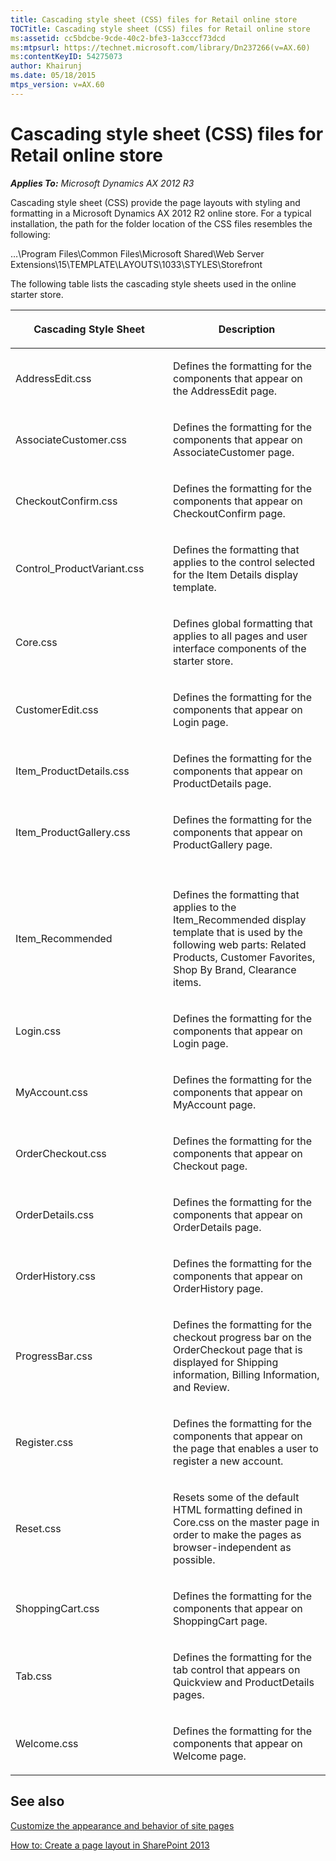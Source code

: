 ```yaml
---
title: Cascading style sheet (CSS) files for Retail online store
TOCTitle: Cascading style sheet (CSS) files for Retail online store
ms:assetid: cc5bdcbe-9cde-40c2-bfe3-1a3cccf73dcd
ms:mtpsurl: https://technet.microsoft.com/library/Dn237266(v=AX.60)
ms:contentKeyID: 54275073
author: Khairunj
ms.date: 05/18/2015
mtps_version: v=AX.60
---
```


# Cascading style sheet (CSS) files for Retail online store 


_**Applies To:** Microsoft Dynamics AX 2012 R3_

Cascading style sheet (CSS) provide the page layouts with styling and formatting in a Microsoft Dynamics AX 2012 R2 online store. For a typical installation, the path for the folder location of the CSS files resembles the following:

…\\Program Files\\Common Files\\Microsoft Shared\\Web Server Extensions\\15\\TEMPLATE\\LAYOUTS\\1033\\STYLES\\Storefront

The following table lists the cascading style sheets used in the online starter store.

<table>
<colgroup>
<col style="width: 50%" />
<col style="width: 50%" />
</colgroup>
<thead>
<tr class="header">
<th><p>Cascading Style Sheet</p></th>
<th><p>Description</p></th>
</tr>
</thead>
<tbody>
<tr class="odd">
<td><p>AddressEdit.css</p></td>
<td><p>Defines the formatting for the components that appear on the AddressEdit page.</p></td>
</tr>
<tr class="even">
<td><p>AssociateCustomer.css</p></td>
<td><p>Defines the formatting for the components that appear on AssociateCustomer page.</p></td>
</tr>
<tr class="odd">
<td><p>CheckoutConfirm.css</p></td>
<td><p>Defines the formatting for the components that appear on CheckoutConfirm page.</p></td>
</tr>
<tr class="even">
<td><p>Control_ProductVariant.css</p></td>
<td><p>Defines the formatting that applies to the control selected for the Item Details display template.</p></td>
</tr>
<tr class="odd">
<td><p>Core.css</p></td>
<td><p>Defines global formatting that applies to all pages and user interface components of the starter store.</p></td>
</tr>
<tr class="even">
<td><p>CustomerEdit.css</p></td>
<td><p>Defines the formatting for the components that appear on Login page.</p></td>
</tr>
<tr class="odd">
<td><p>Item_ProductDetails.css</p></td>
<td><p>Defines the formatting for the components that appear on ProductDetails page.</p></td>
</tr>
<tr class="even">
<td><p>Item_ProductGallery.css</p></td>
<td><p>Defines the formatting for the components that appear on ProductGallery page.</p></td>
</tr>
<tr class="odd">
<td><p></p></td>
<td><p></p></td>
</tr>
<tr class="even">
<td><p>Item_Recommended</p></td>
<td><p>Defines the formatting that applies to the Item_Recommended display template that is used by the following web parts: Related Products, Customer Favorites, Shop By Brand, Clearance items.</p></td>
</tr>
<tr class="odd">
<td><p>Login.css</p></td>
<td><p>Defines the formatting for the components that appear on Login page.</p></td>
</tr>
<tr class="even">
<td><p>MyAccount.css</p></td>
<td><p>Defines the formatting for the components that appear on MyAccount page.</p></td>
</tr>
<tr class="odd">
<td><p>OrderCheckout.css</p></td>
<td><p>Defines the formatting for the components that appear on Checkout page.</p></td>
</tr>
<tr class="even">
<td><p>OrderDetails.css</p></td>
<td><p>Defines the formatting for the components that appear on OrderDetails page.</p></td>
</tr>
<tr class="odd">
<td><p>OrderHistory.css</p></td>
<td><p>Defines the formatting for the components that appear on OrderHistory page.</p></td>
</tr>
<tr class="even">
<td><p>ProgressBar.css</p></td>
<td><p>Defines the formatting for the checkout progress bar on the OrderCheckout page that is displayed for Shipping information, Billing Information, and Review.</p></td>
</tr>
<tr class="odd">
<td><p>Register.css</p></td>
<td><p>Defines the formatting for the components that appear on the page that enables a user to register a new account.</p></td>
</tr>
<tr class="even">
<td><p>Reset.css</p></td>
<td><p>Resets some of the default HTML formatting defined in Core.css on the master page in order to make the pages as browser-independent as possible.</p></td>
</tr>
<tr class="odd">
<td><p>ShoppingCart.css</p></td>
<td><p>Defines the formatting for the components that appear on ShoppingCart page.</p></td>
</tr>
<tr class="even">
<td><p>Tab.css</p></td>
<td><p>Defines the formatting for the tab control that appears on Quickview and ProductDetails pages.</p></td>
</tr>
<tr class="odd">
<td><p>Welcome.css</p></td>
<td><p>Defines the formatting for the components that appear on Welcome page.</p></td>
</tr>
</tbody>
</table>


## See also

[Customize the appearance and behavior of site pages](customize-the-appearance-and-behavior-of-site-pages.md)

[How to: Create a page layout in SharePoint 2013](http://go.microsoft.com/fwlink/?linkid=301730&clcid=0x409)

  


